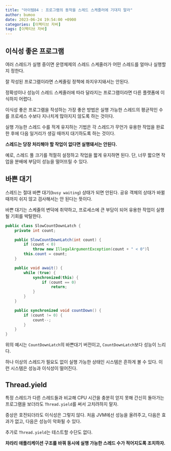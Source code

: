 ```yaml
---
title: "아이템84 : 프로그램의 동작을 스레드 스케줄러에 기대지 말라"
author: bumoo
date: 2023-06-24 19:54:00 +0900
categories: [이펙티브 자바]
tags: [이펙티브 자바]
---
```


## 이식성 좋은 프로그램

여러 스레드가 실행 중이면 운영체제의 스레드 스케줄러가 어떤 스레드를 얼마나 실행할지 정한다.

잘 작성된 프로그램이라면 스케줄링 정책에 좌지우지돼서는 안된다.

정확성이나 성능이 스레드 스케줄러에 따라 달라지는 프로그램이라면 다른 플랫폼에 이식하지 어렵다.

이식성 좋은 프로그램을 작성하는 가장 좋은 방법은 실행 가능한 스레드의 평균적인 수를 프로세스 수보다 지나치게 많아지지 않도록 하는 것이다.

실행 가능한 스레드 수를 적게 유지하는 기법은 각 스레드가 무언가 유용한 작업을 완료한 후에 다음 일거리가 생길 때까지 대기하도록 하는 것이다.

**스레드는 당장 처리해야 할 작업이 없다면 실행돼서는 안된다.**

예로, 스레드 풀 크기를 적절히 설정하고 작업을 짧게 유지하면 된다. 단, 너무 짧으면 작업을 분배에 부담이 성능을 떨어뜨릴 수 있다.

## 바쁜 대기

스레드는 절대 바쁜 대기(`busy waiting`) 상태가 되면 안된다. 공유 객체의 상태가 바뀔 때까지 쉬지 않고 검사해서는 안 된다는 뜻이다.

바쁜 대기는 스케줄의 변덕에 취약하고, 프로세스에 큰 부담이 되어 유용한 작업이 실행될 기회를 박탈한다.

```java
public class SlowCountDownLatch {
    private int count;

    public SlowCountDownLatch(int count) {
        if (count < 0)
            throw new IllegalArgumentException(count + " < 0")l
        this.count = count;
    }

    public void await() {
        while (true) {
            synchronized(this) {
                if (count == 0)
                    return;
            }
        }
    }

    public synchronized void countDown() {
        if (count != 0) {
            count--;
        }
    }
}
```
위의 예시는 `CountDownLatch`의 바쁜대기 버전이고, `CountDownLatch`보다 성능이 느리다.

하나 이상의 스레드가 필요도 없이 실행 가능한 상태인 시스템은 흔하게 볼 수 있다. 이런 시스템은 성능과 이식성이 떨어진다.

## Thread.yield

특정 스레드가 다른 스레드들과 비교해 CPU 시간을 충분히 얻지 못해 간신히 돌아가는 프로그램을 보더라도 `Thread.yield`를 써서 고치려하지 말자.

증상은 호전되더라도 이식성은 그렇지 않다. 처음 JVM에선 성능을 올려주고, 다음은 효과가 없고, 다음은 성능이 악화될 수 있다.

추가로 `Thread.yield`는 테스트할 수단도 없다.

**차라리 애플리케이션 구조를 바꿔 동시에 실행 가능한 스레드 수가 적어지도록 조치하자.**
